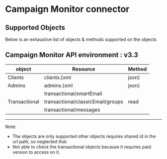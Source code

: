 # Campaign Monitor connector


## Supported Objects 
Below is an exhaustive list of objects & methods supported on the objects

Campaign Monitor API environment : v3.3
-------------------------------------------------------------
| object        | Resource                          | Method|
| --------------| ----------------------------------| ------|
| Clients       | clients.{xml|json}                | read  |
| Admins        | admins.{xml|json}                 | read  |
|               | transactional/smartEmail          |       | 
| Transactional | transactional/classicEmail/groups | read  |
|               | transactional/messages            |       |
-------------------------------------------------------------

Note: 
 - The objects are only supported other objects requires shared id in the url path, so neglected that.
 - Not able to check the transactional objects because it requires paid version to access on it.